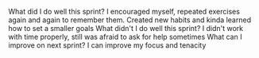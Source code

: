 What did I do well this sprint?
I encouraged myself, repeated exercises again and again to remember them. Created new habits and kinda learned how to set a smaller goals
What didn't I do well this sprint?
I didn't work with time properly, still was afraid to ask for help sometimes
What can I improve on next sprint? I can improve my focus and tenacity
